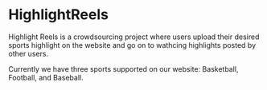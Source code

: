 # HighlightReels

Highlight Reels is a crowdsourcing project where users upload their desired sports highlight on the website and go on to wathcing highlights posted by other users. 

Currently we have three sports supported on our website: Basketball, Football, and Baseball.
